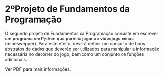 # 2ºProjeto de Fundamentos da Programação

O segundo projeto de Fundamentos da Programação consiste em escrever um programa
em Python que permita jogar ao videojogo minas (mineswepper). Para este efeito,
deverá definir um conjunto de tipos abstratos de dados que deverão ser utilizados para
manipular a informação necessária no decorrer do jogo, bem como um conjunto de
funções adicionais.

Ver PDF para mais informações.
